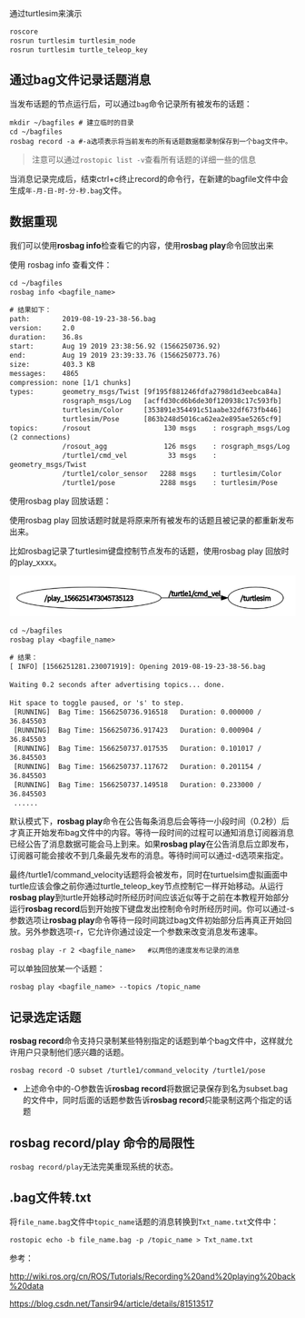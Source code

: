 通过turtlesim来演示

```
roscore
rosrun turtlesim turtlesim_node 
rosrun turtlesim turtle_teleop_key
```

## 通过bag文件记录话题消息

当发布话题的节点运行后，可以通过`bag`命令记录所有被发布的话题：

```shell
mkdir ~/bagfiles # 建立临时的目录
cd ~/bagfiles
rosbag record -a #-a选项表示将当前发布的所有话题数据都录制保存到一个bag文件中。 
```

> 注意可以通过`rostopic list -v`查看所有话题的详细一些的信息

当消息记录完成后，结束ctrl+c终止record的命令行，在新建的bagfile文件中会生成`年-月-日-时-分-秒.bag`文件。

## 数据重现

我们可以使用**rosbag info**检查看它的内容，使用**rosbag play**命令回放出来

使用 rosbag info 查看文件：

```shell
cd ~/bagfiles
rosbag info <bagfile_name>
```

```shell
# 结果如下：
path:        2019-08-19-23-38-56.bag
version:     2.0
duration:    36.8s
start:       Aug 19 2019 23:38:56.92 (1566250736.92)
end:         Aug 19 2019 23:39:33.76 (1566250773.76)
size:        403.3 KB
messages:    4865
compression: none [1/1 chunks]
types:       geometry_msgs/Twist [9f195f881246fdfa2798d1d3eebca84a]
             rosgraph_msgs/Log   [acffd30cd6b6de30f120938c17c593fb]
             turtlesim/Color     [353891e354491c51aabe32df673fb446]
             turtlesim/Pose      [863b248d5016ca62ea2e895ae5265cf9]
topics:      /rosout                  130 msgs    : rosgraph_msgs/Log   (2 connections)
             /rosout_agg              126 msgs    : rosgraph_msgs/Log  
             /turtle1/cmd_vel          33 msgs    : geometry_msgs/Twist
             /turtle1/color_sensor   2288 msgs    : turtlesim/Color    
             /turtle1/pose           2288 msgs    : turtlesim/Pose
```



使用rosbag play 回放话题：

使用rosbag play 回放话题时就是将原来所有被发布的话题且被记录的都重新发布出来。

比如rosbag记录了turtlesim键盘控制节点发布的话题，使用rosbag play 回放时的play_xxxx。 

![1566251502339](res/1566251502339.png)

```shell
cd ~/bagfiles
rosbag play <bagfile_name>
```

```shell
# 结果：
[ INFO] [1566251281.230071919]: Opening 2019-08-19-23-38-56.bag

Waiting 0.2 seconds after advertising topics... done.

Hit space to toggle paused, or 's' to step.
 [RUNNING]  Bag Time: 1566250736.916518   Duration: 0.000000 / 36.845503         
 [RUNNING]  Bag Time: 1566250736.917423   Duration: 0.000904 / 36.845503         
 [RUNNING]  Bag Time: 1566250737.017535   Duration: 0.101017 / 36.845503         
 [RUNNING]  Bag Time: 1566250737.117672   Duration: 0.201154 / 36.845503         
 [RUNNING]  Bag Time: 1566250737.149518   Duration: 0.233000 / 36.845503 
 ......
```

默认模式下，**rosbag play**命令在公告每条消息后会等待一小段时间（0.2秒）后才真正开始发布bag文件中的内容。等待一段时间的过程可以通知消息订阅器消息已经公告了消息数据可能会马上到来。如果**rosbag play**在公告消息后立即发布，订阅器可能会接收不到几条最先发布的消息。等待时间可以通过-d选项来指定。 

最终/turtle1/command_velocity话题将会被发布，同时在turtuelsim虚拟画面中turtle应该会像之前你通过turtle_teleop_key节点控制它一样开始移动。从运行**rosbag play**到turtle开始移动时所经历时间应该近似等于之前在本教程开始部分运行**rosbag record**后到开始按下键盘发出控制命令时所经历时间。你可以通过-s参数选项让**rosbag play**命令等待一段时间跳过bag文件初始部分后再真正开始回放。另外参数选项-r，它允许你通过设定一个参数来改变消息发布速率。

```shell
rosbag play -r 2 <bagfile_name>   #以两倍的速度发布记录的消息
```

可以单独回放某一个话题：

```
rosbag play <bagfile_name> --topics /topic_name
```

## 记录选定话题

**rosbag record**命令支持只录制某些特别指定的话题到单个bag文件中，这样就允许用户只录制他们感兴趣的话题。 

```
rosbag record -O subset /turtle1/command_velocity /turtle1/pose
```

- 上述命令中的-O参数告诉**rosbag record**将数据记录保存到名为subset.bag的文件中，同时后面的话题参数告诉**rosbag record**只能录制这两个指定的话题

## rosbag record/play 命令的局限性

`rosbag record/play`无法完美重现系统的状态。



## .bag文件转.txt

将`file_name.bag`文件中`topic_name`话题的消息转换到`Txt_name.txt`文件中：

```shell
rostopic echo -b file_name.bag -p /topic_name > Txt_name.txt
```



参考：

http://wiki.ros.org/cn/ROS/Tutorials/Recording%20and%20playing%20back%20data

https://blog.csdn.net/Tansir94/article/details/81513517


